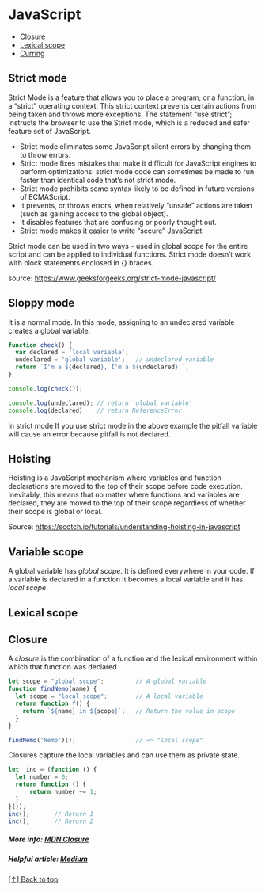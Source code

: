 # JavaScript

* [Closure](#closure)
* [Lexical scope](#lexical-scope)
* [Curring](#curring)

## Strict mode
  Strict Mode is a feature that allows you to place a program, or a function, in a “strict” operating context. This strict context prevents certain actions from being taken and throws more exceptions. The statement “use strict”; instructs the browser to use the Strict mode, which is a reduced and safer feature set of JavaScript.
  
  * Strict mode eliminates some JavaScript silent errors by changing them to throw errors.
  * Strict mode fixes mistakes that make it difficult for JavaScript engines to perform optimizations: strict mode code can sometimes be made to run faster than identical code that’s not strict mode.
  * Strict mode prohibits some syntax likely to be defined in future versions of ECMAScript.
  * It prevents, or throws errors, when relatively “unsafe” actions are taken (such as gaining access to the global object).
  * It disables features that are confusing or poorly thought out.
  * Strict mode makes it easier to write “secure” JavaScript.
      
  Strict mode can be used in two ways – used in global scope for the entire script and can be applied to individual functions. Strict mode doesn’t work with block statements enclosed in {} braces.
  
  source: https://www.geeksforgeeks.org/strict-mode-javascript/

## Sloppy mode
  It is a normal mode. In this mode, assigning to an undeclared variable creates a global variable. 
  
  ```javascript
  function check() {
    var declared = 'local variable';  
    undeclared = 'global variable';   // undeclared variable
    return `I'm a ${declared}, I'm a ${undeclared}.`;
  }

  console.log(check());

  console.log(undeclared); // return 'global variable'
  console.log(declared)    // return ReferenceError
  ```
  
  In strict mode
  If you use strict mode in the above example the pitfall variable will cause an error because pitfall is not declared.

## Hoisting 
Hoisting is a JavaScript mechanism where variables and function declarations are moved to the top of their scope before code execution. Inevitably, this means that no matter where functions and variables are declared, they are moved to the top of their scope regardless of whether their scope is global or local.

Source: https://scotch.io/tutorials/understanding-hoisting-in-javascript

## Variable scope
  A global variable has *global scope*. It is defined everywhere in your code. If a variable is declared in a function it becomes a local variable and it has *local scope*.   

## Lexical scope 

## Closure 
  A *closure* is the combination of a function and the lexical environment within which that function was
  declared. 

  ```javascript
  let scope = "global scope";         // A global variable
  function findNemo(name) {
    let scope = "local scope";        // A local variable
    return function f() { 
      return `${name} in ${scope}`;   // Return the value in scope 
    }   
  } 
  
  findNemo('Nemo')();                 // => "local scope"
  ```
  
  Closures capture the local variables and can use them as private state. 
  ```javascript
  let  inc = (function () {
    let number = 0;
    return function () { 
        return number += 1;
    }
  }());
  inc();       // Return 1
  inc();       // Return 2
  ```
  ##### More info: [MDN Closure](https://developer.mozilla.org/en-US/docs/Web/JavaScript/Closures)
  ##### Helpful article: [Medium](https://medium.com/koderlabs/javascript-scope-chain-and-execution-context-simplified-ffb54fc6ad02)
  [[↑] Back to top](#JavaScript)

